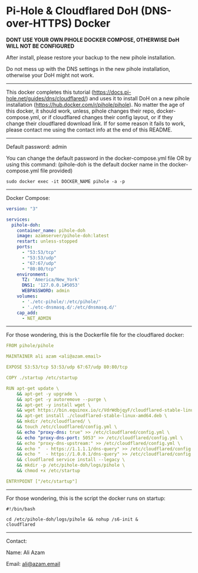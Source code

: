 **Pi-Hole & Cloudflared DoH (DNS-over-HTTPS) Docker**
=============
**DONT USE YOUR OWN PIHOLE DOCKER COMPOSE, OTHERWISE DoH WILL NOT BE CONFIGURED**

After install, please restore your backup to the new pihole installation.

Do not mess up with the DNS settings in the new pihole installation, otherwise your DoH might not work.
___
This docker completes this tutorial (https://docs.pi-hole.net/guides/dns/cloudflared/) and uses it to install DoH on a new pihole installation (https://hub.docker.com/r/pihole/pihole). No matter the age of this docker, it should work, unless, pihole changes their repo, docker-compose.yml, or if cloudflared changes their config layout, or if they change their cloudflared download link. If for some reason it fails to work, please contact me using the contact info at the end of this README. 
___
Default password: admin

You can change the default password in the docker-compose.yml file OR by using this command: (pihole-doh is the default docker name in the docker-compose.yml file provided)
```command
sudo docker exec -it DOCKER_NAME pihole -a -p
```
___
Docker Compose:
```yml
version: "3"

services:
  pihole-doh:
    container_name: pihole-doh
    image: azamserver/pihole-doh:latest
    restart: unless-stopped
    ports:
      - "53:53/tcp"
      - "53:53/udp"
      - "67:67/udp"
      - "80:80/tcp"
    environment:
      TZ: 'America/New_York'
      DNS1: '127.0.0.1#5053'
      WEBPASSWORD: admin
    volumes:
      - './etc-pihole/:/etc/pihole/'
      - './etc-dnsmasq.d/:/etc/dnsmasq.d/'
    cap_add:
      - NET_ADMIN
```
____
For those wondering, this is the Dockerfile file for the cloudflared docker:
```yml
FROM pihole/pihole

MAINTAINER ali azam <ali@azam.email>

EXPOSE 53:53/tcp 53:53/udp 67:67/udp 80:80/tcp

COPY ./startup /etc/startup

RUN apt-get update \
    && apt-get -y upgrade \
    && apt-get -y autoremove --purge \
    && apt-get -y install wget \
    && wget https://bin.equinox.io/c/VdrWdbjqyF/cloudflared-stable-linux-amd64.deb \
    && apt-get install ./cloudflared-stable-linux-amd64.deb \
    && mkdir /etc/cloudflared/ \
    && touch /etc/cloudflared/config.yml \
    && echo "proxy-dns: true" >> /etc/cloudflared/config.yml \
    && echo "proxy-dns-port: 5053" >> /etc/cloudflared/config.yml \
    && echo "proxy-dns-upstream:" >> /etc/cloudflared/config.yml \
    && echo "  - https://1.1.1.1/dns-query" >> /etc/cloudflared/config.yml \
    && echo "  - https://1.0.0.1/dns-query" >> /etc/cloudflared/config.yml \
    && cloudflared service install --legacy \
    && mkdir -p /etc/pihole-doh/logs/pihole \
    && chmod +x /etc/startup

ENTRYPOINT ["/etc/startup"]
```
___
For those wondering, this is the script the docker runs on startup:
```startup
#!/bin/bash

cd /etc/pihole-doh/logs/pihole && nohup /s6-init &
cloudflared
```
___

Contact:

Name: Ali Azam

Email: ali@azam.email
